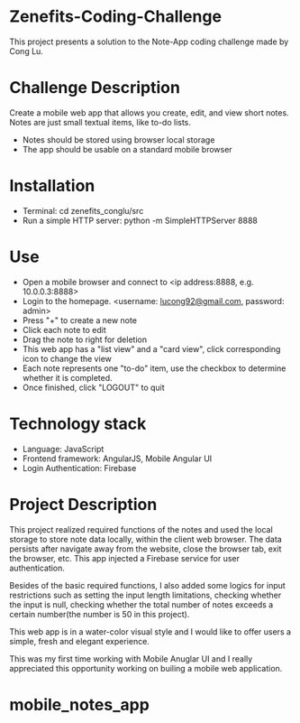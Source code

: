 Zenefits-Coding-Challenge
=====================

This project presents a solution to the Note-App coding challenge made by Cong Lu. 

# Challenge Description

Create a mobile web app that allows you create, edit, and view short notes. Notes are just small textual items, like to-do lists.
- Notes should be stored using browser local storage
- The app should be usable on a standard mobile browser

# Installation

- Terminal: cd zenefits_conglu/src
- Run a simple HTTP server: python -m SimpleHTTPServer 8888

# Use

- Open a mobile browser and connect to <ip address:8888, e.g. 10.0.0.3:8888>
- Login to the homepage. <username: lucong92@gmail.com, password: admin>
- Press "+" to create a new note
- Click each note to edit
- Drag the note to right for deletion
- This web app has a "list view" and a "card view", click corresponding icon to change the view
- Each note represents one "to-do" item, use the checkbox to determine whether it is completed.
- Once finished, click "LOGOUT" to quit

# Technology stack

- Language: JavaScript
- Frontend framework: AngularJS, Mobile Angular UI
- Login Authentication: Firebase

# Project Description

This project realized required functions of the notes and used the local storage to store note data locally, within the client web browser. The data persists after navigate away from the website, close the browser tab, exit the browser, etc. This app injected a Firebase service for user authentication.

Besides of the basic required functions, I also added some logics for input restrictions such as setting the input length limitations, checking whether the input is null, checking whether the total number of notes exceeds a certain number(the number is 50 in this project).

This web app is in a water-color visual style and I would like to offer users a simple, fresh and elegant experience.

This was my first time working with Mobile Anuglar UI and I really appreciated this opportunity working on builing a mobile web application.
# mobile_notes_app
